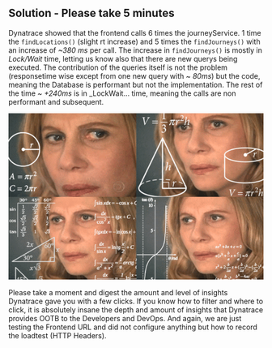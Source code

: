 ## Solution - Please take 5 minutes

Dynatrace showed that the frontend calls 6 times the journeyService. 1 time the `findLocations()` (slight rt increase) and 5 times the `findJourneys()` with an increase of _~380 ms_ per call. The increase in `findJourneys()` is mostly in _Lock/Wait_ time, letting us know also that there are new querys being executed. The contribution of the queries itself is not the problem (responsetime wise except from one new query with _~ 80ms_) but the code, meaning the Database is performant but not the implementation. The rest of the time _~ +240ms_ is in _LockWait… time, meaning the calls are non performant and subsequent.

![](../../../../assets/images/meme_think.png)

Please take a moment and digest the amount and level of insights Dynatrace gave you with a few clicks. If you know how to filter and where to click, it is absolutely insane the depth and amount of insights that Dynatrace provides OOTB to the Developers and DevOps.
And again, we are just testing the Frontend URL and did not configure anything but how to record the loadtest (HTTP Headers).